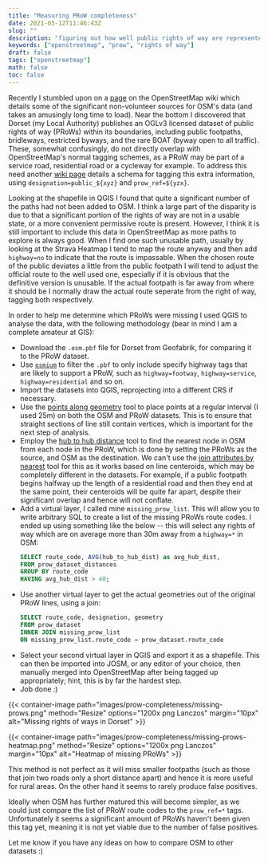 ```yaml
---
title: "Measuring PRoW completeness"
date: 2021-05-12T11:46:43Z
slug: ""
description: "figuring out how well public rights of way are represented in OpenStreetMap"
keywords: ["openstreetmap", "prow", "rights of way"]
draft: false
tags: ["openstreetmap"]
math: false
toc: false
---
```


Recently I stumbled upon on a [page](https://wiki.openstreetmap.org/wiki/Contributors) on the OpenStreetMap wiki which details some of the significant non-volunteer sources for OSM's data (and takes an amusingly long time to load). Near the bottom I discovered that Dorset (my Local Authority) publishes an OGLv3 licensed dataset of public rights of way (PRoWs) within its boundaries, including public footpaths, bridleways, restricted byways, and the rare BOAT (byway open to all traffic). These, somewhat confusingly, do not directly overlap with OpenStreetMap's normal tagging schemes, as a PRoW may be part of a service road, residential road or a cycleway for example. To address this need another [wiki page](https://wiki.openstreetmap.org/wiki/Access_provisions_in_the_United_Kingdom#Public_Rights_of_Way) details a schema for tagging this extra information, using `designation=public_${xyz}` and `prow_ref=${yzx}`.

Looking at the shapefile in QGIS I found that quite a significant number of the paths had not been added to OSM. I think a large part of the disparity is due to that a significant portion of the rights of way are not in a usable state, or a more convenient permissive route is present. However, I think it is still important to include this data in OpenStreetMap as more paths to explore is always good. When I find one such unusable path, usually by looking at the Strava Heatmap I tend to map the route anyway and then add `highway=no` to indicate that the route is impassable. When the chosen route of the public deviates a little from the public footpath I will tend to adjust the official route to the well used one, especially if it is obvious that the definitive version is unusable. If the actual footpath is far away from where it should be I normally draw the actual route seperate from the right of way, tagging both respectively.

In order to help me determine which PRoWs were missing I used QGIS to analyse the data, with the following methodology (bear in mind I am a complete amateur at GIS):

* Download the `.osm.pbf` file for Dorset from Geofabrik, for comparing it to the PRoW dataset.
* Use [`osmium`](https://osmcode.org/osmium-tool/) to filter the `.pbf` to only include specify highway tags that are likely to support a PRoW, such as `highway=footway`, `highway=service`, `highway=residential` and so on. 
* Import the datasets into QGIS, reprojecting into a different CRS if necessary.
* Use the [points along geometry](https://docs.qgis.org/3.16/en/docs/user_manual/processing_algs/qgis/vectorgeometry.html#points-along-geometry) tool to place points at a regular interval (I used 25m) on both the OSM and PRoW datasets. This is to ensure that straight sections of line still contain vertices, which is important for the next step of analysis.
* Employ the [hub to hub distance](https://docs.qgis.org/3.16/en/docs/user_manual/processing_algs/qgis/vectoranalysis.html#distance-to-nearest-hub-points) tool to find the nearest node in OSM from each node in the PRoW, which is done by setting the PRoWs as the source, and OSM as the destination. We can't use the [join attributes by nearest](https://docs.qgis.org/3.16/en/docs/user_manual/processing_algs/qgis/vectorgeneral.html#qgisjoinbynearest) tool for this as it works based on line centeroids, which may be completely different in the datasets. For example, if a public footpath begins halfway up the length of a residential road and then they end at the same point, their centeroids will be quite far apart, despite their significant overlap and hence will not conflate.
* Add a virtual layer, I called mine `missing_prow_list`. This will allow you to write arbitrary SQL to create a list of the missing PRoWs route codes. I ended up using something like the below -- this will select any rights of way which are on average more than 30m away from a `highway=*` in OSM:
    ```SQL
    SELECT route_code, AVG(hub_to_hub_dist) as avg_hub_dist,
    FROM prow_dataset_distances
    GROUP BY route_code
    HAVING avg_hub_dist > 40;
    ```
* Use another virtual layer to get the actual geometries out of the original PRoW lines, using a join:
    ```SQL
    SELECT route_code, designation, geometry
    FROM prow_dataset
    INNER JOIN missing_prow_list
    ON missing_prow_list.route_code = prow_dataset.route_code
    ```
* Select your second virtual layer in QGIS and export it as a shapefile. This can then be imported into JOSM, or any editor of your choice, then manually merged into OpenStreetMap after being tagged up appropriately; hint, this is by far the hardest step.
* Job done :)

{{< container-image path="images/prow-completeness/missing-prows.png" method="Resize" options="1200x png Lanczos" margin="10px" alt="Missing rights of ways in Dorset" >}}

{{< container-image path="images/prow-completeness/missing-prows-heatmap.png" method="Resize" options="1200x png Lanczos" margin="10px" alt="Heatmap of missing PRoWs" >}}

This method is not perfect as it will miss smaller footpaths (such as those that join two roads only a short distance apart) and hence it is more useful for rural areas. On the other hand it seems to rarely produce false positives.

Ideally when OSM has further matured this will become simpler, as we could just compare the list of PRoW route codes to the `prow_ref=*` tags. Unfortunately it seems a significant amount of PRoWs haven't been given this tag yet, meaning it is not yet viable due to the number of false positives.

Let me know if you have any ideas on how to compare OSM to other datasets :)